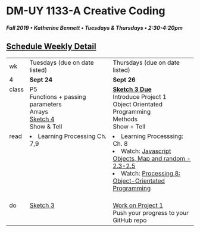 # DM-UY 1133-A Creative Coding
##### Fall 2019 • Katherine Bennett • Tuesdays & Thursdays • 2:30-4:20pm 

## [Schedule Weekly Detail](Calendar.md) 

<table>
<tr>
<td>wk</td>
<td>Tuesdays (due on date listed)</td>
<td>Thursdays (due on date listed)</td>
</tr>
<!-- dates -->
<tr>
  <td valign="top">4</td>
  <td valign="top" width="48%"><strong>Sept 24</strong></td>
  <td valign="top" width="48%"><strong>Sept 26</strong></td>
</tr>
<!-- class -->
<tr>
	<td valign="top">class</td>
	<!-- day Tues -->
	<td valign="top" width="48%">
	 P5<br>
	Functions + passing parameters <br>
	Arrays<br>
	<a href = "sketch_4.md">Sketch 4</a><br>
	Show & Tell <br>
	</td>
	<!-- day Thurs -->
	<td valign="top" width="48%">
	<strong><a href = "Sketch_3.md"> Sketch 3 Due</strong></a><br>
	Introduce Project 1<br>
	Object Orientated Programming <br>
	Methods<br>
	Show + Tell <br>
	</td>
<!-- homework -->
<tr>
  <td valign="top">read</td>
  	<!-- day Tues -->
  	<td valign="top">
  	 <li> Learning Processing Ch. 7,9 </li> 
	</td>
  	<!-- day Thurs -->
  	<td valign="top"> 
    <li>Learning Processsing: Ch. 8 </li>
    <li> Watch: <a href="https://www.youtube.com/playlist?list=PLRqwX-V7Uu6Zy51Q-x9tMWIv9cueOFTFA">Javascript Objects, Map and random - 2.3-2.5</a></li>
    <li> Watch: <a href="https://www.youtube.com/user/shiffman/playlists?view=50&sort=dd&shelf_id=2"> Processing 8: Object-Orientated Programming </a> </li><br>
   </td>
</tr>
 <!-- do -->
<tr>
  <td valign="top">do</td>
	<!-- day Tues -->
 	<td valign ="top"> 
 	<a href = "Sketch_3.md">Sketch 3</a> <br>
 	</td>
  	<!-- day Thurs -->
  	<td valign = "top">
	<a href = "Project_1.md"> Work on Project 1 </a> <br>
 		Push your progress to your GitHub repo 
  	</td>	
</tr>
</table>